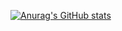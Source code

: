 [![Anurag's GitHub stats](https://github-readme-stats.vercel.app/api?username=sokolyanskydev)](https://redage.net/)
